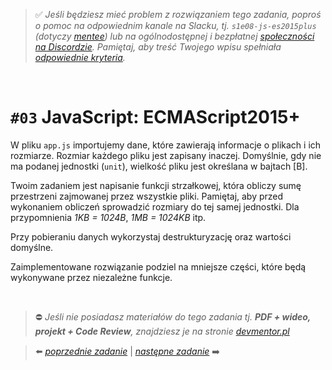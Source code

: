 > :white_check_mark: *Jeśli będziesz mieć problem z rozwiązaniem tego zadania, poproś o pomoc na odpowiednim kanale na Slacku, tj. `s1e08-js-es2015plus` (dotyczy [mentee](https://devmentor.pl/mentoring-javascript/)) lub na ogólnodostępnej i bezpłatnej [społeczności na Discordzie](https://devmentor.pl/discord). Pamiętaj, aby treść Twojego wpisu spełniała [odpowiednie kryteria](https://devmentor.pl/jak-prosic-o-pomoc/).*

&nbsp;

# `#03` JavaScript: ECMAScript2015+

W pliku `app.js` importujemy dane, które zawierają informacje o plikach i ich rozmiarze. Rozmiar każdego pliku jest zapisany inaczej. Domyślnie, gdy nie ma podanej jednostki (`unit`), wielkość pliku jest określana w bajtach [B].

Twoim zadaniem jest napisanie funkcji strzałkowej, która obliczy sumę przestrzeni zajmowanej przez wszystkie pliki. Pamiętaj, aby przed wykonaniem obliczeń sprowadzić rozmiary do tej samej jednostki.
Dla przypomnienia *1KB = 1024B*, *1MB = 1024KB* itp.

Przy pobieraniu danych wykorzystaj destrukturyzację oraz wartości domyślne.

Zaimplementowane rozwiązanie podziel na mniejsze części, które będą wykonywane przez niezależne funkcje.


&nbsp;
> :no_entry: *Jeśli nie posiadasz materiałów do tego zadania tj. **PDF + wideo, projekt + Code Review**, znajdziesz je na stronie [devmentor.pl](https://devmentor.pl/workshop-js-es2015plus/)*

> :arrow_left: [*poprzednie zadanie*](./../02) | [*następne zadanie*](./../04) :arrow_right:
